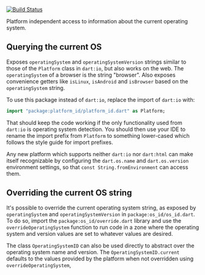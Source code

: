[![Build Status](https://travis-ci.org/lrhn/os_id.svg?branch=master)](https://travis-ci.org/lrhn/os_id)

Platform independent access to information about the current operating system.

## Querying the current OS

Exposes `operatingSystem` and `operatingSystemVersion` strings
similar to those of the `Platform` class in `dart:io`,
but also works on the web.
The `operatingSystem` of a browser is the string "browser".
Also exposes convenience getters like `isLinux`, `isAndroid` and `isBrowser`
based on the `operatingSystem` string.

To use this package instead of `dart:io`, replace
the import of `dart:io` with:
```dart
import "package:platform_id/platform_id.dart" as Platform;
```
That should keep the code working if the only functionality used from `dart:io`
is operating system detection.
You should then use your IDE to rename the import prefix from `Platform`
to something lower-cased which follows the style guide for import prefixes.

Any new platform which supports neither `dart:io` nor `dart:html`
can make itself recognizable by configuring
the `dart.os.name` and `dart.os.version` environment settings,
so that `const String.fromEnvironment` can access them.

## Overriding the current OS string

It's possible to override the current operating system string,
as exposed by `operatingSystem` and `operatingSystemVersion`
in `package:os_id/os_id.dart`.
To do so, import the `package:os_id/override.dart` library
and use the `overrideOperatingSystem` function to run code in a zone
where the operating system and version values are set
to whatever values are desired.

The class `OperatingSystemID` can also be used directly to
abstract over the operating system name and version.
The `OperatingSystemID.current` defaults to the values provided by the platform
when not overridden using `overrideOperatingSystem`,
